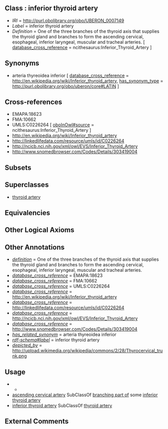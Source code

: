 
## Class : inferior thyroid artery

 * *IRI* = http://purl.obolibrary.org/obo/UBERON_0007149
 * *Label* = inferior thyroid artery
 * *Definition* = One of the three branches of the thyroid axis that supplies the thyroid gland and branches to form the ascending cervical, esophageal, inferior laryngeal, muscular and tracheal arteries. [ [database_cross_reference](../../ef/oboInOwl#hasDbXref.md) = ncithesaurus:Inferior_Thyroid_Artery ]

## Synonyms

 * arteria thyreoidea inferior [ [database_cross_reference](../../ef/oboInOwl#hasDbXref.md) = http://en.wikipedia.org/wiki/Inferior_thyroid_artery, [has_synonym_type](../../pe/oboInOwl#hasSynonymType.md) = http://purl.obolibrary.org/obo/uberon/core#LATIN ]

## Cross-references

 * EMAPA:18623
 * FMA:10662
 * UMLS:C0226264 [ [oboInOwl#source](../../ce/oboInOwl#source.md) = ncithesaurus:Inferior_Thyroid_Artery ]
 * http://en.wikipedia.org/wiki/Inferior_thyroid_artery
 * http://linkedlifedata.com/resource/umls/id/C0226264
 * http://ncicb.nci.nih.gov/xml/owl/EVS/Inferior_Thyroid_Artery
 * http://www.snomedbrowser.com/Codes/Details/303419004

## Subsets


## Superclasses

 * [thyroid artery](../../UBERON/47/UBERON_0003847.md)

## Equivalencies


## Other Logical Axioms


## Other Annotations

 * *[definition](../../IAO/15/IAO_0000115.md)* = One of the three branches of the thyroid axis that supplies the thyroid gland and branches to form the ascending cervical, esophageal, inferior laryngeal, muscular and tracheal arteries.
 * *[database_cross_reference](../../ef/oboInOwl#hasDbXref.md)* = EMAPA:18623
 * *[database_cross_reference](../../ef/oboInOwl#hasDbXref.md)* = FMA:10662
 * *[database_cross_reference](../../ef/oboInOwl#hasDbXref.md)* = UMLS:C0226264
 * *[database_cross_reference](../../ef/oboInOwl#hasDbXref.md)* = http://en.wikipedia.org/wiki/Inferior_thyroid_artery
 * *[database_cross_reference](../../ef/oboInOwl#hasDbXref.md)* = http://linkedlifedata.com/resource/umls/id/C0226264
 * *[database_cross_reference](../../ef/oboInOwl#hasDbXref.md)* = http://ncicb.nci.nih.gov/xml/owl/EVS/Inferior_Thyroid_Artery
 * *[database_cross_reference](../../ef/oboInOwl#hasDbXref.md)* = http://www.snomedbrowser.com/Codes/Details/303419004
 * *[has_related_synonym](../../ym/oboInOwl#hasRelatedSynonym.md)* = arteria thyreoidea inferior
 * *[rdf-schema#label](../../el/rdf-schema#label.md)* = inferior thyroid artery
 * *[depicted_by](../../depicted/by/depicted_by.md)* = http://upload.wikimedia.org/wikipedia/commons/2/28/Thyrocervical_trunk.png

## Usage

 * -
 * [ascending cervical artery](../../UBERON/22/UBERON_0012322.md) SubClassOf [branching part of](../../RO/80/RO_0002380.md) some [inferior thyroid artery](../../UBERON/49/UBERON_0007149.md)
 * [inferior thyroid artery](../../UBERON/49/UBERON_0007149.md) SubClassOf [thyroid artery](../../UBERON/47/UBERON_0003847.md)

## External Comments

